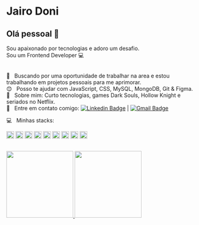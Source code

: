 # Jairo Doni

## Olá pessoal 👋
Sou apaixonado por tecnologias e adoro um desafio.<br/>
Sou um Frontend Developer :computer:

 <br/> 🤔 &nbsp; Buscando por uma oportunidade de trabalhar na area e estou trabalhando em projetos pessoais para me aprimorar.
 <br/> :blush: &nbsp; Posso te ajudar com JavaScript, CSS, MySQL, MongoDB, Git & Figma.
 <br/> 💬  &nbsp; Sobre mim: Curto tecnologias, games Dark Souls, Hollow Knight e seriados no Netflix.
 <br/> :email: &nbsp; Entre em contato comigo: [![Linkedin Badge](https://img.shields.io/badge/-JairoDoni-blue?style=flat-square&logo=Linkedin&logoColor=white&link=https://www.linkedin.com/in/jairodoni/)](https://www.linkedin.com/in/jairodoni/) 
 | 
 [![Gmail Badge](https://img.shields.io/badge/-jairo.doni97@gmail.com-c14438?style=flat-square&logo=Gmail&logoColor=white&link=mailto:jairo.doni97@gmail.com)](mailto:jairo.doni97@gmail.com)
 
:computer: &nbsp; Minhas stacks: 
<div style="display: inline_block">
  <code><img height="20" src="https://img.shields.io/badge/-JavaScript-black?style=flat&logo=javascript"></code>
  <code><img height="20" src="https://img.shields.io/badge/-TypeScript-007ACC?style=flat&logo=typescript"></code>
  <code><img height="20" src="https://img.shields.io/badge/-React-black?style=flat&logo=react"></code>
  <code><img height="20" src="https://camo.githubusercontent.com/483be43ad78324ee7065df7061ddf6896a29e2db/68747470733a2f2f696d672e736869656c64732e696f2f62616467652f72656163745f6e61746976652532302d2532333230323332612e7376673f267374796c653d666f722d7468652d6261646765266c6f676f3d7265616374266c6f676f436f6c6f723d253233363144414642"></code>
 <code><img height="20" src="https://img.shields.io/badge/-Nodejs-black?style=flat&logo=Node.js"></code>
 <code><img height="20" src="https://img.shields.io/badge/-HTML5-E34F26?style=flat&logo=html5&logoColor=white"></code>
  <code><img height="20" src="https://img.shields.io/badge/-CSS3-1572B6?style=flat&logoColor=white"></code>
 <code><img height="20" src="https://img.shields.io/badge/-SASS-FF69B4?style=flat&logoColor=pink"></code>
  <code><img height="20" src="https://img.shields.io/badge/-MySQL-black?style=flat"></code>
  
</div>

##

 <div>
   <a href="https://www.linkedin.com/in/jairodoni/">
   <img height="175em" src="https://github-readme-stats.vercel.app/api?username=jairodoni&theme=nightowl&show_icons=true&locale=pt-br&hide=issues"/>
   <img height="175em"  src="https://github-readme-stats.vercel.app/api/top-langs/?username=jairodoni&layout=compact&langs_count=7&theme=nightowl&locale=pt-br"/>
</div>
 
<!-- ![Snake animation](https://github.com/jairodoni/jairodoni/blob/output/github-contribution-grid-snake.svg) --> 
 

 <!-- <br/> :computer: &nbsp; Minha stack: ReactJS, Node.js, React Native & CSS. --> 
 <!-- ![Anurag's GitHub stats](https://github-readme-stats.vercel.app/api?username=jairodoni&theme=nightowl&show_icons=true&locale=pt-br&hide=issues)-->
 

